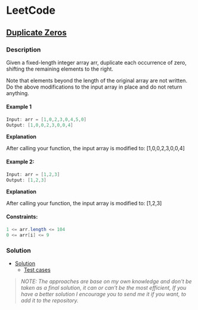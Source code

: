 # LeetCode

## [Duplicate Zeros](https://leetcode.com/problems/duplicate-zeros/)

### Description
Given a fixed-length integer array arr, duplicate each occurrence of zero, shifting the remaining elements to the right.

Note that elements beyond the length of the original array are not written. Do the above modifications to the input array in place and do not return anything.

#### Example 1
```java
Input: arr = [1,0,2,3,0,4,5,0]
Output: [1,0,0,2,3,0,0,4]
```
**Explanation**

After calling your function, the input array is modified to: [1,0,0,2,3,0,0,4]

#### Example 2:
```java
Input: arr = [1,2,3]
Output: [1,2,3]
```
**Explanation**

After calling your function, the input array is modified to: [1,2,3]

#### Constraints:
```java
1 <= arr.length <= 104
0 <= arr[i] <= 9
```

### Solution

* [Solution](Solution.java)
    * [Test cases](../../../../test/java/leetcode/duplicatezeros/SolutionTest.java)

> *NOTE: The approaches are base on my own knowledge and don't be taken as a final solution, it can or can't be the most efficient, If you have a better solution I encourage you to send me it if you want, to add it to the repository.*  